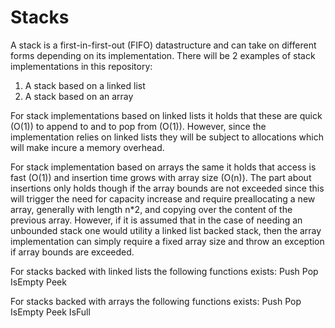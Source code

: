 # Stacks

A stack is a first-in-first-out (FIFO) datastructure and can take on different forms depending on its implementation.
There will be 2 examples of stack implementations in this repository:
1) A stack based on a linked list
2) A stack based on an array

For stack implementations based on linked lists it holds that these are quick (O(1)) to append to and to pop from (O(1)). However, since the implementation relies on linked lists they will be subject to allocations which will make incure a memory overhead.

For stack implementation based on arrays the same it holds that access is fast (O(1)) and insertion time grows with array size (O(n)). The part about insertions only holds though if the array bounds are not exceeded since this will trigger the need for capacity increase and require preallocating a new array, generally with length n*2, and copying over the content of the previous array. However, if it is assumed that in the case of needing an unbounded stack one would utility a linked list backed stack, then the array implementation can simply require a fixed array size and throw an exception if array bounds are exceeded.

For stacks backed with linked lists the following functions exists:
Push
Pop
IsEmpty
Peek

For stacks backed with arrays the following functions exists:
Push
Pop
IsEmpty
Peek
IsFull 